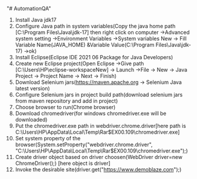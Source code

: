 "# AutomationQA" 
1. Install Java jdk17
2. Configure Java path in system variables(Copy the java home path [C:\Program Files\Java\jdk-17] then right click on computer ->Advanced system setting ->Environment Variables ->System variables New -> Fill Variable Name(JAVA_HOME) &Variable Value(C:\Program Files\Java\jdk-17) ->ok)
3. Install Eclipse(Eclipse IDE 2021 06 Package for Java Developers)
4. Create new Eclipse project(Open Eclipse ->Give path [C:\Users\HP\eclipse-workspaceNew] -> Launch ->File -> New -> Java Project -> Project Name -> Next -> Finish)
5. Download Selenium jars(https://maven.apache.org -> Selenium Java latest version) 
6. Configure Selenium jars in project build path(download selenium jars from maven repository and add in project)
7. Choose browser to run(Chrome browser)
8.  Download chromedriver(for windows chromedriver.exe will be downloaded)
9. Put the chromedriver.exe path in webdriver.chrome.driver[here path is C:\\Users\\HP\\AppData\\Local\\Temp\\Rar$EX00.109\\chromedriver.exe]
10. Set system property of the browser(System.setProperty("webdriver.chrome.driver", "C:\\Users\\HP\\AppData\\Local\\Temp\\Rar$EX00.109\\chromedriver.exe");)
11. Create driver object based on driver choosen(WebDriver driver=new ChromeDriver();) [here object is driver]
12. Invoke the desirable site(driver.get("https://www.demoblaze.com");)

